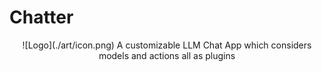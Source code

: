 # Chatter

<center>
![Logo](./art/icon.png)
A customizable LLM Chat App which considers models and actions all as plugins
</center>
